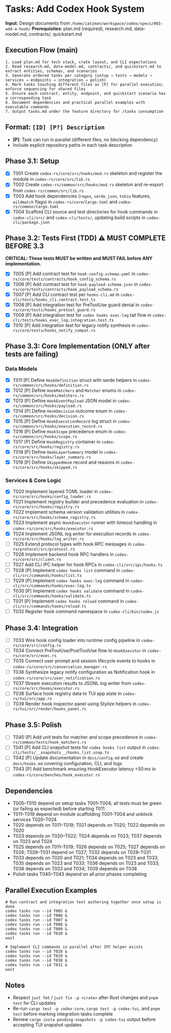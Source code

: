 # Tasks: Add Codex Hook System

**Input**: Design documents from `/home/iatzmon/workspace/codex/specs/003-add-a-hook/`
**Prerequisites**: plan.md (required), research.md, data-model.md, contracts/, quickstart.md

## Execution Flow (main)
```
1. Load plan.md for tech stack, crate layout, and CLI expectations
2. Read research.md, data-model.md, contracts/, and quickstart.md to extract entities, schemas, and scenarios
3. Generate ordered tasks per category (setup → tests → models → services → endpoints → integration → polish)
4. Mark tasks touching different files as [P] for parallel execution; enforce sequencing for shared files
5. Ensure each contract, entity, endpoint, and quickstart scenario has a corresponding task
6. Document dependencies and practical parallel examples with executable commands
7. Output tasks.md under the feature directory for /tasks consumption
```

## Format: `[ID] [P?] Description`
- **[P]**: Task can run in parallel (different files, no blocking dependency)
- Include explicit repository paths in each task description

## Phase 3.1: Setup
- [X] T001 Create `codex-rs/core/src/hooks/mod.rs` skeleton and register the module in `codex-rs/core/src/lib.rs`
- [X] T002 Create `codex-rs/common/src/hooks/mod.rs` skeleton and re-export from `codex-rs/common/src/lib.rs`
- [X] T003 Add hook dependencies (`regex`, `serde_json`, `tokio` features, `wildmatch` flags) in `codex-rs/core/Cargo.toml` and `codex-rs/common/Cargo.toml`
- [X] T004 Scaffold CLI source and test directories for hook commands in `codex-cli/src/` and `codex-cli/tests/`, updating build scripts in `codex-cli/package.json`

## Phase 3.2: Tests First (TDD) ⚠️ MUST COMPLETE BEFORE 3.3
**CRITICAL: These tests MUST be written and MUST FAIL before ANY implementation.**
- [X] T005 [P] Add contract test for `hook-config-schema.yaml` in `codex-rs/core/tests/contracts/hook_config_schema.rs`
- [X] T006 [P] Add contract test for `hook-payload-schema.json` in `codex-rs/core/tests/contracts/hook_payload_schema.rs`
- [X] T007 [P] Add CLI contract test per `hooks-cli.md` in `codex-cli/tests/hooks_cli.contract.test.ts`
- [X] T008 [P] Add integration test for PreToolUse guard denial in `codex-rs/core/tests/hooks_pretool_guard.rs`
- [X] T009 [P] Add integration test for `codex hooks exec-log` tail flow in `codex-cli/tests/hooks_exec_log.integration.test.ts`
- [X] T010 [P] Add integration test for legacy notify synthesis in `codex-rs/core/tests/hooks_notify_compat.rs`

## Phase 3.3: Core Implementation (ONLY after tests are failing)
### Data Models
- [X] T011 [P] Define `HookDefinition` struct with serde helpers in `codex-rs/common/src/hooks/definition.rs`
- [X] T012 [P] Define `HookMatchers` and `Matcher` enums in `codex-rs/common/src/hooks/matchers.rs`
- [X] T013 [P] Define `HookEventPayload` JSON model in `codex-rs/common/src/hooks/payload.rs`
- [X] T014 [P] Define `HookDecision` outcome enum in `codex-rs/common/src/hooks/decision.rs`
- [X] T015 [P] Define `HookExecutionRecord` log struct in `codex-rs/common/src/hooks/execution_record.rs`
- [X] T016 [P] Define `HookScope` precedence enum in `codex-rs/common/src/hooks/scope.rs`
- [X] T017 [P] Define `HookRegistry` container in `codex-rs/core/src/hooks/registry.rs`
- [X] T018 [P] Define `HookLayerSummary` model in `codex-rs/core/src/hooks/layer_summary.rs`
- [X] T019 [P] Define `SkippedHook` record and reasons in `codex-rs/core/src/hooks/skipped.rs`

### Services & Core Logic
- [X] T020 Implement layered TOML loader in `codex-rs/core/src/hooks/config_loader.rs`
- [X] T021 Implement registry builder and precedence evaluation in `codex-rs/core/src/hooks/registry.rs`
- [X] T022 Implement schema version validation utilities in `codex-rs/core/src/hooks/schema_registry.rs`
- [X] T023 Implement async `HookExecutor` runner with timeout handling in `codex-rs/core/src/hooks/executor.rs`
- [X] T024 Implement JSONL log writer for execution records in `codex-rs/core/src/hooks/log_writer.rs`
- [ ] T025 Extend protocol types with hook RPC messages in `codex-rs/protocol/src/protocol.rs`
- [ ] T026 Implement backend hook RPC handlers in `codex-rs/core/src/client.rs`
- [ ] T027 Add CLI IPC helper for hook RPCs in `codex-cli/src/ipc/hooks.ts`
- [ ] T028 [P] Implement `codex hooks list` command in `codex-cli/src/commands/hooks/list.ts`
- [ ] T029 [P] Implement `codex hooks exec-log` command in `codex-cli/src/commands/hooks/exec-log.ts`
- [ ] T030 [P] Implement `codex hooks validate` command in `codex-cli/src/commands/hooks/validate.ts`
- [ ] T031 [P] Implement `codex hooks reload` command in `codex-cli/src/commands/hooks/reload.ts`
- [ ] T032 Register hook command namespace in `codex-cli/bin/codex.js`

## Phase 3.4: Integration
- [ ] T033 Wire hook config loader into runtime config pipeline in `codex-rs/core/src/config.rs`
- [ ] T034 Connect PreToolUse/PostToolUse flow to `HookExecutor` in `codex-rs/core/src/exec.rs`
- [ ] T035 Connect user prompt and session lifecycle events to hooks in `codex-rs/core/src/conversation_manager.rs`
- [ ] T036 Synthesize legacy notify configuration as Notification hook in `codex-rs/core/src/user_notification.rs`
- [ ] T037 Stream execution results to JSONL log writer from `codex-rs/core/src/hooks/executor.rs`
- [ ] T038 Surface hook registry data to TUI app state in `codex-rs/tui/src/app.rs`
- [ ] T039 Render hook inspector panel using Stylize helpers in `codex-rs/tui/src/render/hooks_panel.rs`

## Phase 3.5: Polish
- [ ] T040 [P] Add unit tests for matcher and scope precedence in `codex-rs/common/tests/hook_matchers.rs`
- [ ] T041 [P] Add CLI snapshot tests for `codex hooks list` output in `codex-cli/tests/__snapshots__/hooks_list.snap.ts`
- [ ] T042 [P] Update documentation in `docs/config.md` and create `docs/hooks.md` covering configuration, CLI, and logs
- [ ] T043 [P] Add benchmark ensuring HookExecutor latency <50 ms in `codex-rs/core/benches/hook_executor.rs`

## Dependencies
- T005–T010 depend on setup tasks T001–T004; all tests must be green (or failing as expected) before starting T011
- T011–T019 depend on module scaffolding T001–T004 and unblock services T020–T024
- T020 depends on T011–T019; T021 depends on T020; T022 depends on T020
- T023 depends on T020–T022; T024 depends on T023; T037 depends on T023 and T024
- T025 depends on T011–T019; T026 depends on T025; T027 depends on T026; T028–T031 depend on T027; T032 depends on T028–T031
- T033 depends on T020 and T021; T034 depends on T023 and T033; T035 depends on T023 and T033; T036 depends on T023 and T033; T038 depends on T033 and T034; T039 depends on T038
- Polish tasks T040–T043 depend on all prior phases completing

## Parallel Execution Examples
```
# Run contract and integration test authoring together once setup is done
codex tasks run --id T005 &
codex tasks run --id T006 &
codex tasks run --id T007 &
codex tasks run --id T008 &
codex tasks run --id T009 &
codex tasks run --id T010 &
wait

# Implement CLI commands in parallel after IPC helper exists
codex tasks run --id T028 &
codex tasks run --id T029 &
codex tasks run --id T030 &
codex tasks run --id T031 &
wait
```

## Notes
- Respect `just fmt` / `just fix -p <crate>` after Rust changes and `pnpm test` for CLI updates
- Re-run `cargo test -p codex-core`, `cargo test -p codex-tui`, and `pnpm test` before marking integration tasks complete
- Review `cargo insta pending-snapshots -p codex-tui` output before accepting TUI snapshot updates
